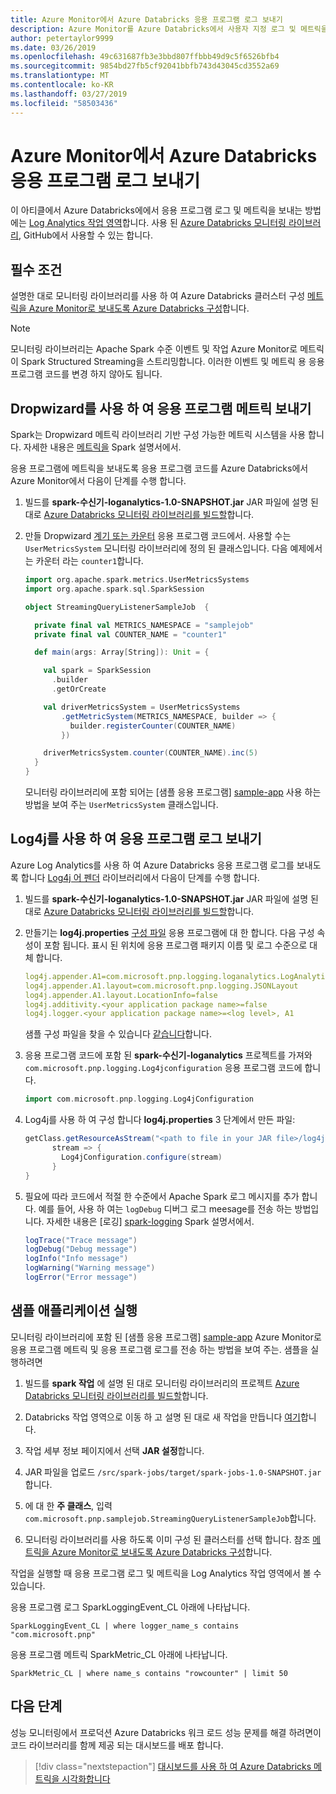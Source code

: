 ```yaml
---
title: Azure Monitor에서 Azure Databricks 응용 프로그램 로그 보내기
description: Azure Monitor를 Azure Databricks에서 사용자 지정 로그 및 메트릭을 보내는 방법
author: petertaylor9999
ms.date: 03/26/2019
ms.openlocfilehash: 49c631687fb3e3bbd807ffbbb49d9c5f6526bfb4
ms.sourcegitcommit: 9854bd27fb5cf92041bbfb743d43045cd3552a69
ms.translationtype: MT
ms.contentlocale: ko-KR
ms.lasthandoff: 03/27/2019
ms.locfileid: "58503436"
---
```

# <a name="send-azure-databricks-application-logs-to-azure-monitor"></a>Azure Monitor에서 Azure Databricks 응용 프로그램 로그 보내기

이 아티클에서 Azure Databricks에에서 응용 프로그램 로그 및 메트릭을 보내는 방법에는 [Log Analytics 작업 영역](/azure/azure-monitor/platform/manage-access)합니다. 사용 된 [Azure Databricks 모니터링 라이브러리](https://github.com/mspnp/spark-monitoring), GitHub에서 사용할 수 있는 합니다.

## <a name="prerequisites"></a>필수 조건

설명한 대로 모니터링 라이브러리를 사용 하 여 Azure Databricks 클러스터 구성 [메트릭을 Azure Monitor로 보내도록 Azure Databricks 구성][config-cluster]합니다.

> [!NOTE]
> 모니터링 라이브러리는 Apache Spark 수준 이벤트 및 작업 Azure Monitor로 메트릭이 Spark Structured Streaming을 스트리밍합니다. 이러한 이벤트 및 메트릭 용 응용 프로그램 코드를 변경 하지 않아도 됩니다.

## <a name="send-application-metrics-using-dropwizard"></a>Dropwizard를 사용 하 여 응용 프로그램 메트릭 보내기

Spark는 Dropwizard 메트릭 라이브러리 기반 구성 가능한 메트릭 시스템을 사용 합니다. 자세한 내용은 [메트릭을](https://spark.apache.org/docs/latest/monitoring.html#metrics) Spark 설명서에서.

응용 프로그램에 메트릭을 보내도록 응용 프로그램 코드를 Azure Databricks에서 Azure Monitor에서 다음이 단계를 수행 합니다.

1. 빌드를 **spark-수신기-loganalytics-1.0-SNAPSHOT.jar** JAR 파일에 설명 된 대로 [Azure Databricks 모니터링 라이브러리를 빌드할][build-lib]합니다.

1. 만들 Dropwizard [계기 또는 카운터](https://metrics.dropwizard.io/4.0.0/manual/core.html) 응용 프로그램 코드에서. 사용할 수는 `UserMetricsSystem` 모니터링 라이브러리에 정의 된 클래스입니다. 다음 예제에서는 카운터 라는 `counter1`합니다.

    ```Scala
    import org.apache.spark.metrics.UserMetricsSystems
    import org.apache.spark.sql.SparkSession

    object StreamingQueryListenerSampleJob  {

      private final val METRICS_NAMESPACE = "samplejob"
      private final val COUNTER_NAME = "counter1"

      def main(args: Array[String]): Unit = {

        val spark = SparkSession
          .builder
          .getOrCreate

        val driverMetricsSystem = UserMetricsSystems
            .getMetricSystem(METRICS_NAMESPACE, builder => {
              builder.registerCounter(COUNTER_NAME)
            })

        driverMetricsSystem.counter(COUNTER_NAME).inc(5)
      }
    }
    ```

    모니터링 라이브러리에 포함 되어는 [샘플 응용 프로그램] [ sample-app] 사용 하는 방법을 보여 주는 `UserMetricsSystem` 클래스입니다.

## <a name="send-application-logs-using-log4j"></a>Log4j를 사용 하 여 응용 프로그램 로그 보내기

Azure Log Analytics를 사용 하 여 Azure Databricks 응용 프로그램 로그를 보내도록 합니다 [Log4j 어 펜더](https://logging.apache.org/log4j/2.x/manual/appenders.html) 라이브러리에서 다음이 단계를 수행 합니다.

1. 빌드를 **spark-수신기-loganalytics-1.0-SNAPSHOT.jar** JAR 파일에 설명 된 대로 [Azure Databricks 모니터링 라이브러리를 빌드할][build-lib]합니다.

1. 만들기는 **log4j.properties** [구성 파일](https://logging.apache.org/log4j/2.x/manual/configuration.html) 응용 프로그램에 대 한 합니다. 다음 구성 속성이 포함 됩니다. 표시 된 위치에 응용 프로그램 패키지 이름 및 로그 수준으로 대체 합니다.

    ```YAML
    log4j.appender.A1=com.microsoft.pnp.logging.loganalytics.LogAnalyticsAppender
    log4j.appender.A1.layout=com.microsoft.pnp.logging.JSONLayout
    log4j.appender.A1.layout.LocationInfo=false
    log4j.additivity.<your application package name>=false
    log4j.logger.<your application package name>=<log level>, A1
    ```

    샘플 구성 파일을 찾을 수 있습니다 [같습니다][log4j.properties]합니다.

1. 응용 프로그램 코드에 포함 된 **spark-수신기-loganalytics** 프로젝트를 가져와 `com.microsoft.pnp.logging.Log4jconfiguration` 응용 프로그램 코드에 합니다.

    ```Scala
    import com.microsoft.pnp.logging.Log4jConfiguration
    ```

1. Log4j를 사용 하 여 구성 합니다 **log4j.properties** 3 단계에서 만든 파일:

    ```Scala
    getClass.getResourceAsStream("<path to file in your JAR file>/log4j.properties")) {
          stream => {
            Log4jConfiguration.configure(stream)
          }
    }
    ```

1. 필요에 따라 코드에서 적절 한 수준에서 Apache Spark 로그 메시지를 추가 합니다. 예를 들어, 사용 하 여는 `logDebug` 디버그 로그 meesage를 전송 하는 방법입니다. 자세한 내용은 [로깅] [ spark-logging] Spark 설명서에서.

    ```Scala
    logTrace("Trace message")
    logDebug("Debug message")
    logInfo("Info message")
    logWarning("Warning message")
    logError("Error message")
    ```

## <a name="run-the-sample-application"></a>샘플 애플리케이션 실행

모니터링 라이브러리에 포함 된 [샘플 응용 프로그램] [ sample-app] Azure Monitor로 응용 프로그램 메트릭 및 응용 프로그램 로그를 전송 하는 방법을 보여 주는. 샘플을 실행하려면

1. 빌드를 **spark 작업** 에 설명 된 대로 모니터링 라이브러리의 프로젝트 [Azure Databricks 모니터링 라이브러리를 빌드할][build-lib]합니다.

1. Databricks 작업 영역으로 이동 하 고 설명 된 대로 새 작업을 만듭니다 [여기](https://docs.azuredatabricks.net/user-guide/jobs.html#create-a-job)합니다.

1. 작업 세부 정보 페이지에서 선택 **JAR 설정**합니다.

1. JAR 파일을 업로드 `/src/spark-jobs/target/spark-jobs-1.0-SNAPSHOT.jar`합니다.

1. 에 대 한 **주 클래스**, 입력 `com.microsoft.pnp.samplejob.StreamingQueryListenerSampleJob`합니다.

1. 모니터링 라이브러리를 사용 하도록 이미 구성 된 클러스터를 선택 합니다. 참조 [메트릭을 Azure Monitor로 보내도록 Azure Databricks 구성][config-cluster]합니다.

작업을 실행할 때 응용 프로그램 로그 및 메트릭을 Log Analytics 작업 영역에서 볼 수 있습니다.

응용 프로그램 로그 SparkLoggingEvent_CL 아래에 나타납니다.

```Kusto
SparkLoggingEvent_CL | where logger_name_s contains "com.microsoft.pnp"
```

응용 프로그램 메트릭 SparkMetric_CL 아래에 나타납니다.

```Kusto
SparkMetric_CL | where name_s contains "rowcounter" | limit 50
```

## <a name="next-steps"></a>다음 단계

성능 모니터링에서 프로덕션 Azure Databricks 워크 로드 성능 문제를 해결 하려면이 코드 라이브러리를 함께 제공 되는 대시보드를 배포 합니다.

> [!div class="nextstepaction"]
> [대시보드를 사용 하 여 Azure Databricks 메트릭을 시각화합니다](./dashboards.md)

<!-- links -->

[build-lib]: ./configure-cluster.md##build-the-azure-databricks-monitoring-library
[config-cluster]: ./configure-cluster.md
[log4j.properties]: https://github.com/mspnp/spark-monitoring/blob/master/src/spark-jobs/src/main/resources/com/microsoft/pnp/samplejob/log4j.properties
[sample-app]: https://github.com/mspnp/spark-monitoring/tree/master/src/spark-jobs
[spark-logging]: https://spark.apache.org/docs/2.3.0/api/java/org/apache/spark/internal/Logging.html